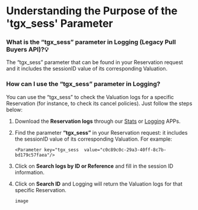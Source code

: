 ﻿---
sidebar_position: 4
---

# Understanding the Purpose of the 'tgx_sess' Parameter

### What is the “tgx_sess” parameter in Logging (Legacy Pull Buyers API)?💡
The “tgx_sess” parameter that can be found in your Reservation request and it includes the sessionID value of its corresponding Valuation.

### How can I use the “tgx_sess” parameter in Logging?
You can use the “tgx_sess” to check the Valuation logs for a specific Reservation (for instance, to check its cancel policies). Just follow the steps below:

1. Download the **Reservation logs** through our [Stats](https://app.travelgatex.com/apps/stats) or [Logging](https://app.travelgatex.com/apps/logging) APPs.
1. Find the parameter **“tgx_sess”** in your Reservation request: it includes the sessionID value of its corresponding Valuation. For example:

	```
	<Parameter key="tgx_sess  value="c0c89c0c-29a3-40ff-8c7b-bd179c57faea"/>
	```

1. Click on **Search logs by ID or Reference** and fill in the session ID information.
1. Click on **Search ID** and Logging will return the Valuation logs for that specific Reservation.

	```
	image
	```
